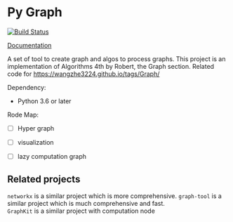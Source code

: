 # Py Graph

[![Build Status](https://travis-ci.com/wangzhe3224/pygraph.svg?branch=master)](https://travis-ci.com/wangzhe3224/pygraph)


[Documentation](https://wangzhe3224.github.io/pygraph/)

A set of tool to create graph and algos to process graphs. This project is an implementation of Algorithms 4th by Robert, the 
Graph section. Related code for https://wangzhe3224.github.io/tags/Graph/

Dependency:
- Python 3.6 or later

Rode Map:
- [ ] Hyper graph
- [ ] visualization
- [ ] lazy computation graph


## Related projects
`networkx` is a similar project which is more comprehensive. 
`graph-tool` is a similar project which is much comprehensive and fast.  
`GraphKit` is a similar project with computation node